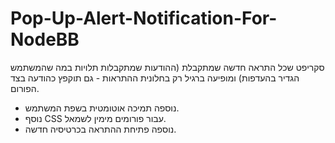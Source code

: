 # Pop-Up-Alert-Notification-For-NodeBB
סקריפט שכל התראה חדשה שמתקבלת (ההודעות שמתקבלות תלויות במה שהמשתמש הגדיר בהעדפות) ומופיעה ברגיל רק בחלונית ההתראות - גם תוקפץ כהודעה בצד הפורום.
* נוספה תמיכה אוטומטית בשפת המשתמש.
* נוסף CSS עבור פורומים מימין לשמאל.
* נוספה פתיחת ההתראה בכרטיסיה חדשה.



